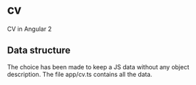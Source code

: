 # cv
CV in Angular 2

## Data structure
The choice has been made to keep a JS data without any object description.
The file app/cv.ts contains all the data.
